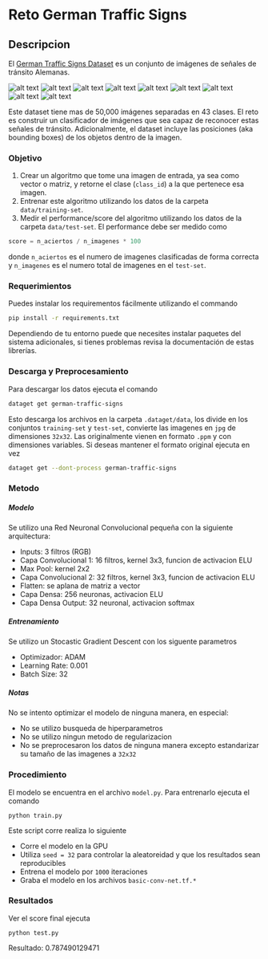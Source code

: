 # Reto German Traffic Signs
## Descripcion
El [German Traffic Signs Dataset](http://benchmark.ini.rub.de/?section=gtsrb&subsection=news) es un conjunto de imágenes de señales de tránsito Alemanas.

![alt text][s1] ![alt text][s2] ![alt text][s3] ![alt text][s4] ![alt text][s5] ![alt text][s6] ![alt text][s7] ![alt text][s8] ![alt text][s9]

Este dataset tiene mas de 50,000 imágenes separadas en 43 clases. El reto es construir un clasificador de imágenes que sea capaz de reconocer estas señales de tránsito. Adicionalmente, el dataset incluye las posiciones (aka bounding boxes) de los objetos dentro de la imagen.


### Objetivo
1. Crear un algoritmo que tome una imagen de entrada, ya sea como vector o matriz, y retorne el clase (`class_id`) a la que pertenece esa imagen.
1. Entrenar este algoritmo utilizando los datos de la carpeta `data/training-set`.
1. Medir el performance/score del algoritmo utilizando los datos de la carpeta `data/test-set`. El performance debe ser medido como
```python
score = n_aciertos / n_imagenes * 100
```
donde `n_aciertos` es el numero de imagenes clasificadas de forma correcta y `n_imagenes` es el numero total de imagenes en el `test-set`.

### Requerimientos
Puedes instalar los requirementos fácilmente utilizando el commando

```bash
pip install -r requirements.txt
```
Dependiendo de tu entorno puede que necesites instalar paquetes del sistema adicionales, si tienes problemas revisa la documentación de estas librerías.

### Descarga y Preprocesamiento
Para descargar los datos ejecuta el comando
```bash
dataget get german-traffic-signs
```
Esto descarga los archivos en la carpeta `.dataget/data`, los divide en los conjuntos `training-set` y `test-set`, convierte las imagenes en `jpg` de dimensiones `32x32`. Las originalmente vienen en formato `.ppm` y con dimensiones variables. Si deseas mantener el formato original ejecuta en vez

```bash
dataget get --dont-process german-traffic-signs
```

### Metodo
##### Modelo
Se utilizo una Red Neuronal Convolucional pequeña con la siguiente arquitectura:

* Inputs: 3 filtros (RGB)
* Capa Convolucional 1: 16 filtros, kernel 3x3, funcion de activacion ELU
* Max Pool: kernel 2x2
* Capa Convolucional 2: 32 filtros, kernel 3x3, funcion de activacion ELU
* Flatten: se aplana de matriz a vector
* Capa Densa: 256 neuronas, activacion ELU
* Capa Densa Output: 32 neuronal, activacion softmax

##### Entrenamiento
Se utilizo un Stocastic Gradient Descent con los siguente parametros

* Optimizador: ADAM
* Learning Rate: 0.001
* Batch Size: 32

##### Notas
No se intento optimizar el modelo de ninguna manera, en especial:

* No se utilizo busqueda de hiperparametros
* No se utilizo ningun metodo de regularizacion
* No se preprocesaron los datos de ninguna manera excepto estandarizar su tamaño de las imagenes a `32x32`

### Procedimiento
El modelo se encuentra en el archivo `model.py`. Para entrenarlo ejecuta el comando
```
python train.py
```
Este script corre realiza lo siguiente

* Corre el modelo en la GPU
* Utiliza `seed = 32` para controlar la aleatoreidad y que los resultados sean reproducibles
* Entrena el modelo por `1000` iteraciones
* Graba el modelo en los archivos `basic-conv-net.tf.*`

### Resultados
Ver el score final ejecuta
```
python test.py
```

Resultado: 0.787490129471



[s1]: http://benchmark.ini.rub.de/Images/gtsrb/0.png "S"
[s2]: http://benchmark.ini.rub.de/Images/gtsrb/1.png "S"
[s3]: http://benchmark.ini.rub.de/Images/gtsrb/2.png "S"
[s4]: http://benchmark.ini.rub.de/Images/gtsrb/3.png "S"
[s5]: http://benchmark.ini.rub.de/Images/gtsrb/4.png "S"
[s6]: http://benchmark.ini.rub.de/Images/gtsrb/5.png "S"
[s7]: http://benchmark.ini.rub.de/Images/gtsrb/6.png "S"
[s8]: http://benchmark.ini.rub.de/Images/gtsrb/11.png "S"
[s9]: http://benchmark.ini.rub.de/Images/gtsrb/8.png "S"
